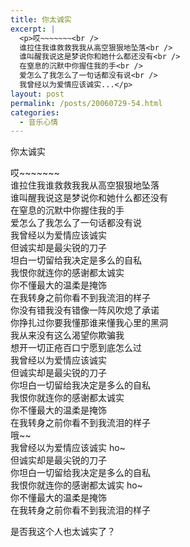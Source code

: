 ```yaml
---
title: 你太诚实
excerpt: |
  <p>哎~~~~~~~<br />
  谁拉住我谁救救我我从高空狠狠地坠落<br />
  谁叫醒我说这是梦说你和她什么都还没有<br />
  在窒息的沉默中你握住我的手<br />
  爱怎么了我怎么了一句话都没有说<br />
  我曾经以为爱情应该诚实...</p>
layout: post
permalink: /posts/20060729-54.html
categories:
  - 音乐心情
---
```

你太诚实

哎~~~~~~~  
谁拉住我谁救救我我从高空狠狠地坠落  
谁叫醒我说这是梦说你和她什么都还没有  
在窒息的沉默中你握住我的手  
爱怎么了我怎么了一句话都没有说  
我曾经以为爱情应该诚实  
但诚实却是最尖锐的刀子  
坦白一切留给我决定是多么的自私  
我恨你就连你的感谢都太诚实  
你不懂最大的温柔是掩饰  
在我转身之前你看不到我流泪的样子  
你没有错我没有错像一阵风吹熄了承诺  
你挣扎过你要我懂那谁来懂我心里的黑洞  
我从来没有这么渴望你欺骗我  
想开一切正疮百口宁愿到底怎么过  
我曾经以为爱情应该诚实  
但诚实却是最尖锐的刀子  
你坦白一切留给我决定是多么的自私  
我恨你就连你的感谢都太诚实  
你不懂最大的温柔是掩饰  
在我转身之前你看不到我流泪的样子  
哦~~  
我曾经以为爱情应该诚实 ho~  
但诚实却是最尖锐的刀子  
你坦白一切留给我决定是多么的自私  
我恨你就连你的感谢都太诚实 ho~  
你不懂最大的温柔是掩饰  
在我转身之前你看不到我流泪的样子

是否我这个人也太诚实了？
